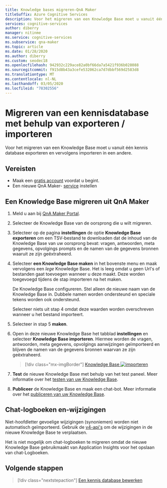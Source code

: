 ```yaml
---
title: Knowledge bases migreren-QnA Maker
titleSuffix: Azure Cognitive Services
description: Voor het migreren van een Knowledge Base moet u vanuit één kennis database exporteren en vervolgens importeren in een andere.
services: cognitive-services
author: diberry
manager: nitinme
ms.service: cognitive-services
ms.subservice: qna-maker
ms.topic: article
ms.date: 01/28/2020
ms.author: diberry
ms.custom: seodec18
ms.openlocfilehash: 942932c229ace82a0bf66da7a5421f936b028088
ms.sourcegitcommit: f915d8b43a3cefe532062ca7d7dbbf569d2583d8
ms.translationtype: MT
ms.contentlocale: nl-NL
ms.lasthandoff: 03/05/2020
ms.locfileid: "78302556"
---
```

# <a name="migrate-a-knowledge-base-using-export-import"></a>Migreren van een kennisdatabase met behulp van exporteren / importeren

Voor het migreren van een Knowledge Base moet u vanuit één kennis database exporteren en vervolgens importeren in een andere.

## <a name="prerequisites"></a>Vereisten

* Maak een [gratis account](https://azure.microsoft.com/free/?WT.mc_id=A261C142F) voordat u begint.
* Een nieuwe QnA Maker- [service](../How-To/set-up-qnamaker-service-azure.md) instellen

## <a name="migrate-a-knowledge-base-from-qna-maker"></a>Een Knowledge Base migreren uit QnA Maker
1. Meld u aan bij [QnA Maker Portal](https://qnamaker.ai).
1. Selecteer de Knowledge Base van de oorsprong die u wilt migreren.

1. Selecteer op de pagina **instellingen** de optie **Knowledge Base exporteren** om een TSV-bestand te downloaden dat de inhoud van de Knowledge Base van uw oorsprong bevat: vragen, antwoorden, meta gegevens, opvolgings prompts en de namen van de gegevens bronnen waaruit ze zijn geëxtraheerd.

1. Selecteer **een Knowledge Base maken** in het bovenste menu en maak vervolgens een _lege_ Knowledge Base. Het is leeg omdat u geen Url's of bestanden gaat toevoegen wanneer u deze maakt. Deze worden toegevoegd tijdens de stap importeren na het maken.

    De Knowledge Base configureren. Stel alleen de nieuwe naam van de Knowledge Base in. Dubbele namen worden ondersteund en speciale tekens worden ook ondersteund.

    Selecteer niets uit stap 4 omdat deze waarden worden overschreven wanneer u het bestand importeert.

1. Selecteer in stap 5 **maken**.

1. Open in deze nieuwe Knowledge Base het tabblad **instellingen** en selecteer **Knowledge Base importeren**. Hiermee worden de vragen, antwoorden, meta gegevens, opvolgings aanwijzingen geïmporteerd en blijven de namen van de gegevens bronnen waarvan ze zijn geëxtraheerd.

   > [!div class="mx-imgBorder"]
   > [Knowledge Base ![importeren](../media/qnamaker-how-to-migrate-kb/Import.png)](../media/qnamaker-how-to-migrate-kb/Import.png#lightbox)

1. **Test** de nieuwe Knowledge Base met behulp van het test paneel. Meer informatie over het [testen van uw Knowledge Base](../How-To/test-knowledge-base.md).

1. **Publiceer** de Knowledge Base en maak een chat-bot. Meer informatie over het [publiceren van uw Knowledge Base](../Quickstarts/create-publish-knowledge-base.md#publish-the-knowledge-base).

## <a name="chat-logs-and-alterations"></a>Chat-logboeken en-wijzigingen
Niet-hoofdletter gevoelige wijzigingen (synoniemen) worden niet automatisch geïmporteerd. Gebruik de [v4-api's](https://go.microsoft.com/fwlink/?linkid=2092179) om de wijzigingen in de nieuwe Knowledge Base te verplaatsen.

Het is niet mogelijk om chat-logboeken te migreren omdat de nieuwe Knowledge Base gebruikmaakt van Application Insights voor het opslaan van chat-Logboeken.

## <a name="next-steps"></a>Volgende stappen

> [!div class="nextstepaction"]
> [Een kennis database bewerken](../How-To/edit-knowledge-base.md)
